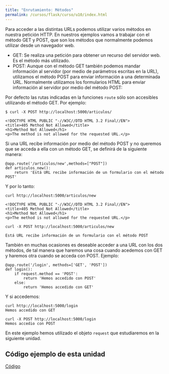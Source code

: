 ```yaml
---
title: "Enrutamiento: Métodos"
permalink: /cursos/flask/curso/u10/index.html
---
```


Para acceder a las distintas URLs podemos utilizar varios métodos en nuestra petición HTTP. En nuestros ejemplos vamos a trabajar con el método GET y POST, que son los métodos que normalmente podemos utilizar desde un navegador web.

* GET: Se realiza una petición para obtener un recurso del servidor web. Es el método más utilizado.
* POST: Aunque con el método GET también podemos mandar información al servidor (por medio de parámetros escritas en la URL), utilizamos el método POST para enviar información a una determinada URL. Normalmente utilizamos los formularios HTML para enviar información al servidor por medio del método POST:

Por defecto las rutas indicadas en la funciones `route` sólo son accesibles utilizando 
el método GET. Por ejemplo:

	$ curl -X POST http://localhost:5000/articulos/
	
	<!DOCTYPE HTML PUBLIC "-//W3C//DTD HTML 3.2 Final//EN">
	<title>405 Method Not Allowed</title>
	<h1>Method Not Allowed</h1>
	<p>The method is not allowed for the requested URL.</p>

Si una URL recibe información por medio del método POST y no queremos que se acceda a ella con un método GET, se definirá de la siguiente manera:

	@app.route('/articulos/new',methods=["POST"])
	def articulos_new():
		return 'Está URL recibe información de un formulario con el método POST'

Y por lo tanto:

	curl http://localhost:5000/articulos/new
	
	<!DOCTYPE HTML PUBLIC "-//W3C//DTD HTML 3.2 Final//EN">
	<title>405 Method Not Allowed</title>
	<h1>Method Not Allowed</h1>
	<p>The method is not allowed for the requested URL.</p>	

	curl -X POST http://localhost:5000/articulos/new
	
	Está URL recibe información de un formulario con el método POST       

También en muchas ocasiones es deseable acceder a una URL con los dos métodos, de tal manera que haremos una cosa cuando acedemos con GET y haremos otra cuando se acceda con POST. Ejemplo:

	@app.route('/login', methods=['GET', 'POST'])
	def login():
	    if request.method == 'POST':
	        return 'Hemos accedido con POST'
	    else:
	        return 'Hemos accedido con GET'

Y si accedemos:

	curl http://localhost:5000/login
	Hemos accedido con GET

	curl -X POST http://localhost:5000/login
	Hemos accedio con POST

En este ejemplo hemos utilizado el objeto `request` que estudiaremos en la siguiente unidad.

## Código ejemplo de esta unidad

[Código](https://github.com/josedom24/curso_flask/tree/master/ejemplos/u10)
